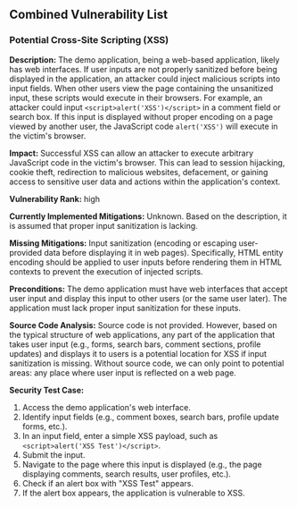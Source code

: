 ## Combined Vulnerability List

### Potential Cross-Site Scripting (XSS)

**Description:**
The demo application, being a web-based application, likely has web interfaces. If user inputs are not properly sanitized before being displayed in the application, an attacker could inject malicious scripts into input fields. When other users view the page containing the unsanitized input, these scripts would execute in their browsers. For example, an attacker could input `<script>alert('XSS')</script>` in a comment field or search box. If this input is displayed without proper encoding on a page viewed by another user, the JavaScript code `alert('XSS')` will execute in the victim's browser.

**Impact:**
Successful XSS can allow an attacker to execute arbitrary JavaScript code in the victim's browser. This can lead to session hijacking, cookie theft, redirection to malicious websites, defacement, or gaining access to sensitive user data and actions within the application's context.

**Vulnerability Rank:** high

**Currently Implemented Mitigations:**
Unknown. Based on the description, it is assumed that proper input sanitization is lacking.

**Missing Mitigations:**
Input sanitization (encoding or escaping user-provided data before displaying it in web pages). Specifically, HTML entity encoding should be applied to user inputs before rendering them in HTML contexts to prevent the execution of injected scripts.

**Preconditions:**
The demo application must have web interfaces that accept user input and display this input to other users (or the same user later).  The application must lack proper input sanitization for these inputs.

**Source Code Analysis:**
Source code is not provided. However, based on the typical structure of web applications, any part of the application that takes user input (e.g., forms, search bars, comment sections, profile updates) and displays it to users is a potential location for XSS if input sanitization is missing.  Without source code, we can only point to potential areas: any place where user input is reflected on a web page.

**Security Test Case:**
1. Access the demo application's web interface.
2. Identify input fields (e.g., comment boxes, search bars, profile update forms, etc.).
3. In an input field, enter a simple XSS payload, such as `<script>alert('XSS Test')</script>`.
4. Submit the input.
5. Navigate to the page where this input is displayed (e.g., the page displaying comments, search results, user profiles, etc.).
6. Check if an alert box with "XSS Test" appears.
7. If the alert box appears, the application is vulnerable to XSS.